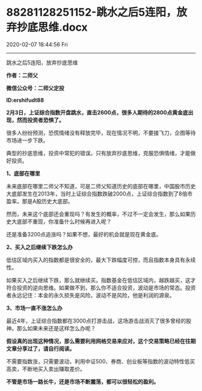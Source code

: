 # 88281128251152-跳水之后5连阳，放弃抄底思维.docx

2020-02-07 18:44:56 Fri

----

跳水之后5连阳，放弃抄底思维

__作者：二师父__

__微信公众号：二师父定投__

__ID:ershifudt88__

__2月3日，上证综合指数开盘跳水，直击2600点，很多人期待的2800点黄金底出现，然而投资者恐惧了。__

很多人纷纷预测，恐慌情绪没有释放完毕，现在情况不明，不要接飞刀，企图等待市场进一步下跌。

典型的抄底思维，投资中常犯的错误。只有放弃抄底思维，克服恐惧情绪，才能做好投资。

__1、底部在哪里__

未来底部在哪里二师父不知道，可是二师父知道历史的底部在哪里，中国股市历史大底部发生在2013年，当时上证综合指数跌破2000点，上证综合指数到了8倍市盈率。那是A股历史大底部。

然而，未来这个底部还会重现吗？有发生的概率，不过不一定会发生，那么如果历史大底部不重现，你准备什么时候再进入呢？

还是准备3200点追涨吗？如果不想，最好的机会就是现在黄金底。

__2、买入之后继续下跌怎么办__

低估区域内买入的指数都是很安全的，最大下跌幅度可控，而且指数本身具有永续性。

如果买入之后继续下跌，那么就继续买。指数基金在低估区域内，越跌越买，这才符合投资的逆向思维。如果做不到，那么你不适合投资，波动是市场的常态。投资者永远记住：本金的永久损失是风险，波动不是风险，他是利润的源泉。

__3、市场一直不涨怎么办__

最近4年，上证综合指数都在3000点打游击战，这场游击战消灭了很多曾经的股神。那么如果未来还是这样怎么办呢？

__假设真的出现这种情况，那么需要利用网格交易来应对，这个交易策略已经在往期文章分享过了，请自行阅读。__

不需要指数涨，只需要波动，利用中证500、券商、创业板等指数的波动特性低买高卖，不断地买入卖出赚取差价。

__不管是市场一路长牛，还是市场不断震荡，都可以很轻松的盈利。__


